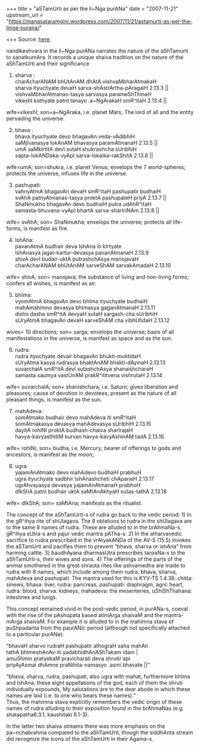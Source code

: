 +++
title = "aSTamUrti as per the li~Nga purANa"
date = "2007-11-21"
upstream_url = "https://manasataramgini.wordpress.com/2007/11/21/astamurti-as-per-the-linga-purana/"

+++
Source: [here](https://manasataramgini.wordpress.com/2007/11/21/astamurti-as-per-the-linga-purana/).

nandikeshvara in the li\~Nga purANa narrates the nature of the aShTamurti to sanatkumAra. It records a unique shaiva tradition on the nature of the aShTamUrti and their significance

1) sharva :  
charAcharANAM bhUtAnAM dhAtA vishvaMbharAtmakaH  
sharva ityuchyate devaH sarva-shAstrArtha-pAragaiH 2.13.3 \|\|  
vishvaMbharAtmanas-tasya sarvasya parameShThinaH  
vikeshI kathyate patnI tanayo .a\~NgArakaH smR^itaH 2.13.4 \|\|

wife=vikeshI; son=a\~NgAraka, i.e. planet Mars; The lord of all and the entity pervading the universe.

2) bhava :  
bhava ityuchyate devo bhagavAn veda-vAdibhiH  
saMjIvanasya lokAnAM bhavasya paramAtmanaH 2.13.5 \|\|  
umA saMkIrtitA devI sutaH shukrashcha sUribhiH  
sapta-lokANDaka-vyApI sarva-lokaika-rakShitA 2.13.6 \|\|

wife=umA; son=shukra, i.e. planet Venus; envelops the 7 world-spheres; protects the universe, infuses life in the universe.

3) pashupati:  
vahnyAtmA bhagavAn devaH smR^itaH pashupatir budhaiH  
svAhA patnyAtmanas-tasya proktA pashupateH priyA 2.13.7 \|\|  
ShaNmukho bhagavAn devo budhaiH putra udAhR^itaH  
samasta-bhuvana-vyApI bhartA sarva-sharIriNAm 2.13.8 \|\|

wife= svAhA; son= ShaNmukha; envelops the universe; protects all life-forms, is manifest as fire.

4) IshAna:  
pavanAtmA budhair deva IshAna iti kIrtyate  
IshAnasya jagat-kartur-devasya pavanAtmanaH 2.13.9  
shivA devI budair-uktA putrashchAsya manojavaH  
charAcharANAM bhUtAnAM sarveShAM sarvakAmadaH 2.13.10

wife= shivA; son= manojava; the substance of living and non-living forms; confers all wishes, is manifest as air.

5) bhIma:  
vyomAtmA bhagavAn devo bhIma ityuchyate budhaiH  
mahAmahimno devasya bhImasya gaganAtmanaH 2.13.11  
disho dasha smR^itA devyaH sutaH sargash-cha sUribhiH  
sUryAtmA bhagavAn devaH sarveShAM cha vibhUtidaH 2.13.12

wives= 10 directions; son= sarga; envelops the universe; basis of all manifestations in the universe, is manifest as space and as the sun.

6) rudra:  
rudra ityuchyate devair bhagavAn bhukti-muktidaH  
sUryAtma kasya rudrasya bhaktAnAM bhakti-dAyinaH 2.13.13  
suvarchalA smR^itA devI sutashchAsya shanaishcharaH  
samasta saumya vastUnAM prakR^ititvena vishrutaH 2.13.14

wife= suvarchalA; son= shanishchara, i.e. Saturn; gives liberation and pleasures; cause of devotion in devotees, present as the nature of all pleasant things, is manifest as the sun.

7) mahAdeva:  
somAtmako budhair devo mahAdeva iti smR^itaH  
somAtmakasya devasya mahAdevasya sUribhiH 2.13.15  
dayitA rohiNI proktA budhash-chaiva sharIrajaH  
havya-kavyasthitiM kurvan havya-kavyAshinAM tadA 2.13.16

wife= rohiNi; son= budha, i.e. Mercury; bearer of offerings to gods and ancestors, is manifest as the moon;

8) ugra:  
yajamAnAtmako devo mahAdevo budhaiH prabhuH  
ugra ityuchyate sadbhir IshAnashcheti chAparaiH 2.13.17  
ugrAhvayasya devasya yajamAnAtmanaH prabhoH  
dIkShA patnI budhair uktA saMtAnAkhyaH sutas-tathA 2.13.18

wife= dIkShA; son= saMtAna; manifests as the ritualist.

The concept of the aShTamUrti-s of rudra go back to the vedic period: 1) In the gR^ihya rite of shUlagava. The 8 oblations to rudra in the shUlagava are to the same 8 names of rudra. These are alluded to in the brAhmaNa-s, gR^ihya sUtra-s and yajur vedic mantra pATha-s. 2) In the atharvavedic sacrifice to rudra prescribed in the vrAtyakANDa of the AV-S (15.5) invokes the aSTamUrti and pacifies them to prevent “bhava, sharva or ishAna” from harming cattle. 3) baudhAyana dharmasUtra prescribes tarpaNa-s to the aShTamUrti-s, their wives and sons. 4) The offerings of the parts of the animal smothered in the great shrauta rites like ashvamedha are made to rudra with 8 names, which include among them rudra, bhava, sharva, mahAdeva and pashupati. The mantra used for this is KYV-TS 1.4.36: chitta: sinews, bhava: liver, rudra: pancreas, pashupati: diaphragm, agni: heart, rudra: blood, sharva: kidneys, mahadeva: the mesenteries, uShiShThahana: intestines and lungs.

This concept remained vivid in the post-vedic period, in purANa-s, coeval with the rise of the pAshupata based atimArga shaivaM and the mantra-mArga shaivaM. For example it is alluded to in the mahimna stava of puShpadanta from the paurANic period (although not specifically attached to a particular purANa):

“bhavaH sharvo rudraH pashupatir athograH saha mahAn  
tathA bhImeshAnAv-iti yadabhidhAnAShTakam idam \|  
amuShmin pratyekaM pravicharati deva shrutir api  
priyAyAsmai dhAmne praNihita-namasyo .asmi bhavate \|\|“

“bhava, sharva, rudra, pashupati, also ugra with mahat, furthermore bhIma and IshAna, these eight appellations of the god, each of them the shruti individually expounds, My salutations are to the dear abode in which these names are laid (i.e. to one who bears these names).”  
Thus, the mahimna stava explicitly remembers the vedic origin of these names of rudra alluding to their exposition found in the brAhmaNas (e.g. shatapatha6.3.1, kaushitaki 6.1-3).

In the latter two shaiva streams there was more emphasis on the pa\~nchabrahma compared to the aShTamUrti, though the siddhAnta stream did recognize the icons of the aShTamUrti in their Agama-s.

